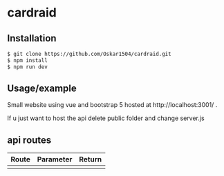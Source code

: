 # cardraid

## Installation
```bash
$ git clone https://github.com/Oskar1504/cardraid.git
$ npm install
$ npm run dev
```

## Usage/example

Small website using vue and bootstrap 5 hosted at http://localhost:3001/ .

If u just want to host the api delete public folder and change server.js

## api routes

| Route        | Parameter       | Return           |
| ------------- |-------------|-------------|
|  |     |  |
